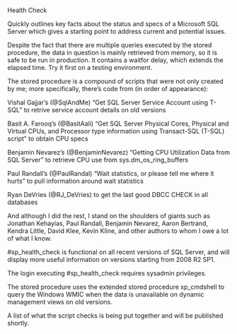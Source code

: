 Health Check 

Quickly outlines key facts about the status and specs of a Microsoft SQL Server which gives a starting point to address current and potential issues.

Despite the fact that there are multiple queries executed by the stored procedure, the data in question is mainly retrieved from memory, so it is safe to be run in production. It contains a waitfor delay, which extends the elapsed time. Try it first on a testing environment.

The stored procedure is a compound of scripts that were not only created by me; more specifically, there’s code from (in order of appearance):

Vishal Gajjar’s (@SqlAndMe) “Get SQL Server Service Account using T-SQL” to retrive service account details on old versions

Basit A. Farooq’s (@BasitAali) “Get SQL Server Physical Cores, Physical and Virtual CPUs, and Processor type information using Transact-SQL (T-SQL) script” to obtain CPU specs

Benjamin Nevarez’s (@BenjaminNevarez) “Getting CPU Utilization Data from SQL Server” to retrieve CPU use from sys.dm_os_ring_buffers

Paul Randall’s (@PaulRandal) “Wait statistics, or please tell me where it hurts” to pull information around wait statistics

Ryan DeVries (@RJ_DeVries) to get the last good DBCC CHECK in all databases

And although I did the rest, I stand on the shoulders of giants such as Jonathan Kehayias, Paul Randall, Benjamin Nevarez, Aaron Bertrand, Kendra Little, David Klee, Kevin Kline, and other authors to whom I owe a lot of what I know.

#sp_health_check is functional on all recent versions of SQL Server, and will display more useful information on versions starting from 2008 R2 SP1.

The login executing #sp_health_check requires sysadmin privileges.

The stored procedure uses the extended stored procedure xp_cmdshell to query the Windows WMIC when the data is unavailable on dynamic management views on old versions.

A list of what the script checks is being put together and will be published shortly.